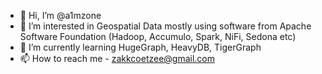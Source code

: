 - 👋 Hi, I’m @a1mzone
- 👀 I’m interested in Geospatial Data mostly using software from Apache Software Foundation (Hadoop, Accumulo, Spark, NiFi, Sedona etc)
- 🌱 I’m currently learning HugeGraph, HeavyDB, TigerGraph
- 📫 How to reach me - zakkcoetzee@gmail.com

<!---
a1mzone/a1mzone is a ✨ special ✨ repository because its `README.md` (this file) appears on your GitHub profile.
You can click the Preview link to take a look at your changes.
--->

